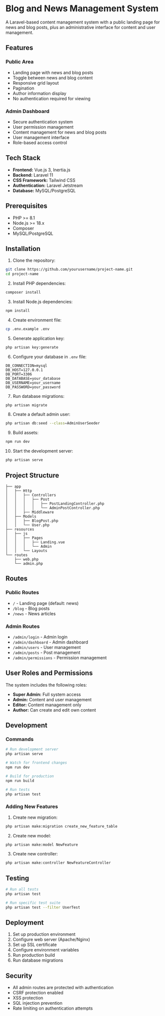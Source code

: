 # Blog and News Management System

A Laravel-based content management system with a public landing page for news and blog posts, plus an administrative interface for content and user management.

## Features

### Public Area
- Landing page with news and blog posts
- Toggle between news and blog content
- Responsive grid layout
- Pagination
- Author information display
- No authentication required for viewing

### Admin Dashboard
- Secure authentication system
- User permission management
- Content management for news and blog posts
- User management interface
- Role-based access control

## Tech Stack

- **Frontend:** Vue.js 3, Inertia.js
- **Backend:** Laravel 11
- **CSS Framework:** Tailwind CSS
- **Authentication:** Laravel Jetstream
- **Database:** MySQL/PostgreSQL

## Prerequisites

- PHP >= 8.1
- Node.js >= 18.x
- Composer
- MySQL/PostgreSQL

## Installation

1. Clone the repository:
```bash
git clone https://github.com/yourusername/project-name.git
cd project-name
```

2. Install PHP dependencies:
```bash
composer install
```

3. Install Node.js dependencies:
```bash
npm install
```

4. Create environment file:
```bash
cp .env.example .env
```

5. Generate application key:
```bash
php artisan key:generate
```

6. Configure your database in `.env` file:
```env
DB_CONNECTION=mysql
DB_HOST=127.0.0.1
DB_PORT=3306
DB_DATABASE=your_database
DB_USERNAME=your_username
DB_PASSWORD=your_password
```

7. Run database migrations:
```bash
php artisan migrate
```

8. Create a default admin user:
```bash
php artisan db:seed --class=AdminUserSeeder
```

9. Build assets:
```bash
npm run dev
```

10. Start the development server:
```bash
php artisan serve
```

## Project Structure

```
├── app
│   ├── Http
│   │   ├── Controllers
│   │   │   ├── Post
│   │   │   │   ├── PostLandingController.php
│   │   │   │   └── AdminPostController.php
│   │   ├── Middleware
│   ├── Models
│   │   ├── BlogPost.php
│   │   └── User.php
├── resources
│   ├── js
│   │   ├── Pages
│   │   │   ├── Landing.vue
│   │   │   └── Admin
│   │   └── Layouts
└── routes
    ├── web.php
    └── admin.php
```

## Routes

### Public Routes
- `/` - Landing page (default: news)
- `/blog` - Blog posts
- `/news` - News articles

### Admin Routes
- `/admin/login` - Admin login
- `/admin/dashboard` - Admin dashboard
- `/admin/users` - User management
- `/admin/posts` - Post management
- `/admin/permissions` - Permission management

## User Roles and Permissions

The system includes the following roles:
- **Super Admin:** Full system access
- **Admin:** Content and user management
- **Editor:** Content management only
- **Author:** Can create and edit own content

## Development

### Commands

```bash
# Run development server
php artisan serve

# Watch for frontend changes
npm run dev

# Build for production
npm run build

# Run tests
php artisan test
```

### Adding New Features

1. Create new migration:
```bash
php artisan make:migration create_new_feature_table
```

2. Create new model:
```bash
php artisan make:model NewFeature
```

3. Create new controller:
```bash
php artisan make:controller NewFeatureController
```

## Testing

```bash
# Run all tests
php artisan test

# Run specific test suite
php artisan test --filter UserTest
```

## Deployment

1. Set up production environment
2. Configure web server (Apache/Nginx)
3. Set up SSL certificate
4. Configure environment variables
5. Run production build
6. Run database migrations

## Security

- All admin routes are protected with authentication
- CSRF protection enabled
- XSS protection
- SQL injection prevention
- Rate limiting on authentication attempts
